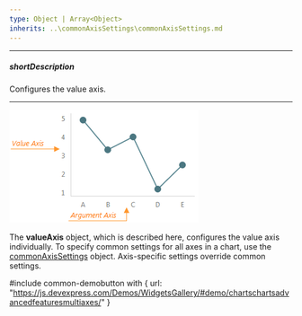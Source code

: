 ```yaml
---
type: Object | Array<Object>
inherits: ..\commonAxisSettings\commonAxisSettings.md
---
```

---
##### shortDescription
Configures the value axis.

---
![DevExtreme HTML5 Charts Axis Axes](/images/ChartJS/visual_elements/axes.png)

The **valueAxis** object, which is described here, configures the value axis individually. To specify common settings for all axes in a chart, use the [commonAxisSettings](/api-reference/20%20Data%20Visualization%20Widgets/dxChart/1%20Configuration/commonAxisSettings '/Documentation/ApiReference/Data_Visualization_Widgets/dxChart/Configuration/commonAxisSettings/') object. Axis-specific settings override common settings.

#include common-demobutton with {
    url: "https://js.devexpress.com/Demos/WidgetsGallery/#demo/chartschartsadvancedfeaturesmultiaxes/"
}
